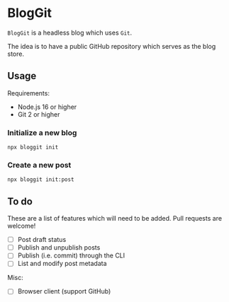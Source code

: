 # BlogGit

`BlogGit` is a headless blog which uses `Git`.

The idea is to have a public GitHub repository which serves as the blog store.

## Usage

Requirements:

- Node.js 16 or higher
- Git 2 or higher

### Initialize a new blog

```
npx bloggit init
```

### Create a new post

```
npx bloggit init:post
```

## To do

These are a list of features which will need to be added. Pull requests are
welcome!

- [ ] Post draft status
- [ ] Publish and unpublish posts
- [ ] Publish (i.e. commit) through the CLI
- [ ] List and modify post metadata

Misc:

- [ ] Browser client (support GitHub)
